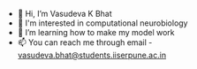 - 👋 Hi, I’m Vasudeva K Bhat
- 👀 I'm interested in computational neurobiology
- 🌱 I’m learning how to make my model work 
- 📫 You can reach me through email - vasudeva.bhat@students.iiserpune.ac.in 

<!---
Vasudeva713/Vasudeva713 is a ✨ special ✨ repository because its `README.md` (this file) appears on your GitHub profile.
You can click the Preview link to take a look at your changes.
--->
